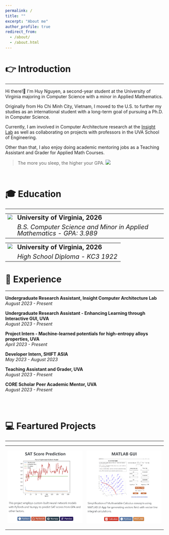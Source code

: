 ```yaml
---
permalink: /
title: ""
excerpt: "About me"
author_profile: true
redirect_from: 
  - /about/
  - /about.html
---
```



👉 Introduction
======
-----------------
Hi there!👋 I'm Huy Nguyen, a second-year student at the University of Virginia majoring in Computer Science with a minor in Applied Mathematics. 

Originally from Ho Chi Minh City, Vietnam, I moved to the U.S. to further my studies as an international student with a long-term goal of pursuing a Ph.D. in Computer Science.

Currently, I am involved in Computer Architecture research at the [Insight Lab](https://insight-cal.github.io/) as well as collaborating on projects with professors in the UVA School of Engineering. 

Other than that, I also enjoy doing academic mentoring jobs as a Teaching Assistant and Grader for Applied Math Courses. 

> The more you sleep, the higher your GPA. <img src="https://media.giphy.com/media/itdYhaQ5GKXczC1WFJ/giphy.gif" width = 40px>

<br>

🎓 Education
======
------------------
<table style="border-collapse: collapse; border: none;">
  <tr>
    <td rowspan="2" style="border: none; padding-right: 5px; vertical-align: top;">
      <a href="https://engineering.virginia.edu/">
      <img src="https://github.com/huy310304/huy310304.github.io/assets/114793725/ee13b63c-ecf7-435c-b788-e290c8a7a6a0" width="70">
      </a>
    </td>
    <td style="border: none; font-weight: bold; font-size: 20px; line-height: 1; padding-bottom: 5px;">University of Virginia, 2026</td>
  </tr>
  <tr>
    <td style="border: none; font-size: 20px; font-style:italic; line-height: 1; padding-top: 5px;">B.S. Computer Science and Minor in Applied Mathematics - GPA: 3.989</td>
  </tr>
</table>

<table style="border-collapse: collapse; border: none;">
  <tr>
    <td rowspan="2" style="border: none; padding-right: 5px; vertical-align: top;">
      <a href="https://engineering.virginia.edu/">
      <img src="https://github.com/huy310304/huy310304.github.io/assets/114793725/3a24b89a-24b3-45c8-a2b1-85923dddc63d" width="70">
      </a>
    </td>
    <td style="border: none; font-weight: bold; font-size: 20px; line-height: 1; padding-bottom: 5px;">University of Virginia, 2026</td>
  </tr>
  <tr>
    <td style="border: none; font-size: 20px; font-style:italic; line-height: 1; padding-top: 5px;">High School Diploma - KC3 1922</td>
  </tr>
</table>


💼 Experience 
======
------------------
**Undergraduate Research Assistant, Insight Computer Architecture Lab**  
*August 2023 - Present*  

**Undergraduate Research Assistant - Enhancing Learning through Interactive GUI, UVA**  
*August 2023 - Present*

**Project Intern - Machine-learned potentials for high-entropy alloys properties, UVA**  
*April 2023 - Present*

**Developer Intern, SHIFT ASIA**  
*May 2023 - August 2023*

**Teaching Assistant and Grader, UVA**  
*August 2023 - Present*

**CORE Scholar Peer Academic Mentor, UVA**  
*August 2023 - Present*

<br><br>

💻 Feartured Projects
======
---------------

<!-- Displayed Table with Image, should be in the same dimension-->

<table style="border-collapse: collapse; border: none;">
  <tr>
    <!-- Project 1 with just the image created below-->
    <td style="border: none; width:50%;">
      <p align="center">
        <a href="https://github.com/huy310304/SAT-score-prediction"><img src="../images/SAT_949_917.png" width="100%" alt="SAT Project Pic"/></a>
      </p>
    </td>
    <!-- Project 2 with just the image-->
    <td style="border: none; width:50%">
      <p align="center">
        <a href="https://github.com/huy310304/MATLAB-GUI-main"><img src="../images/MATLAB_949_917.png" width="100%" alt="Matlab GUI Pic"/></a>
      </p>
    </td>
  </tr>
</table>


<!-- Table for generating the image to get clicking effect-->
<!-- For future project, generate the image so that it have the same dimensions-->

<!--
<table>
  <tr>
    <td width="50%" onclick="window.location='URL_TO_PROJECT_1';" style="cursor: pointer;">
      <h1 align="center">SAT Score Prediction</h1>
      <p align="center">
        <img src="https://github.com/huy310304/huy310304.github.io/assets/114793725/550f5f46-6556-44dd-b3e4-b333760e8d43" style="width:70%;" alt="Project 1 Screenshot"/>
      </p>
      <p align="">This project employs custom-built neural network models with PyTorch and Numpy to predict SAT scores from GPA and other factors.</p>
      <p align="center">
        <img src="https://img.shields.io/badge/Python-3776AB?style=flat&logo=python&logoColor=white" alt="Python"/>
        <img src="https://img.shields.io/badge/PyTorch-%23EE4C2C.svg?&style=flat&logo=PyTorch&logoColor=white" alt="Pytorch"/>
        <img src="https://img.shields.io/badge/Numpy-%23013243.svg?&style=flat&logo=numpy&logoColor=white" alt="Numpy"/>
        <img src="https://img.shields.io/badge/Pandas-%23150458.svg?style=flat&logo=pandas&logoColor=white" alt="Pandas"/>
      </p>
    </td>
    <td width="50%" onclick="window.location='URL_TO_PROJECT_2';" style="cursor: pointer;">
      <h1 align="center">MATLAB GUI</h1>
      <p align="center">
        <img src="../images/vector_field_line_integral_3d.png" width="70%" alt="MATLAB GUI pic"/>
      </p>
      <p align="">Simplification of Multivariable Calculus concepts using MATLAB UI App for generating vectors field with vector line integral calculations.</p>
      <p align="center">
        <img src="https://img.shields.io/badge/Calculus-FF0000.svg?style=flat&logo=libreofficemath&logoColor=white" alt="Calculus"/>
        <img src="https://img.shields.io/badge/Python-3776AB?style=flat&logo=python&logoColor=white" alt="Python"/>
        <img src="https://img.shields.io/badge/MATLAB-F58025?style=flat&logo=matlab&logoColor=white" alt="MATLAB"/>
      </p>
    </td>
  </tr>
</table>
-->

